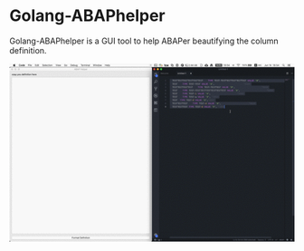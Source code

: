 # Golang-ABAPhelper

Golang-ABAPhelper is a GUI tool to help ABAPer beautifying the column definition.

![center](abaptool.gif)
